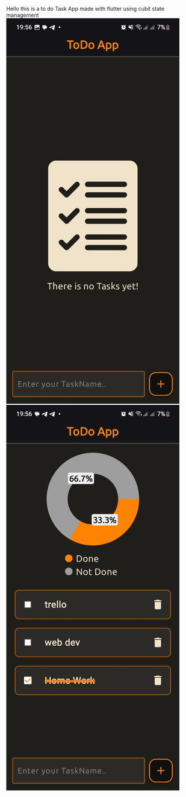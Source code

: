 Hello this is a to do Task App made with flutter using cubit state management 
![alt text](screen1.jpg) ![alt text](screen2.jpg)